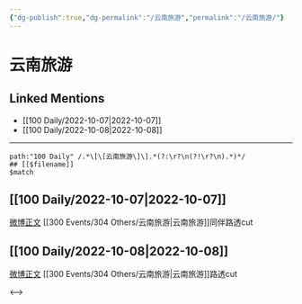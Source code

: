 ```yaml
---
{"dg-publish":true,"dg-permalink":"/云南旅游","permalink":"/云南旅游/"}
---
```


# 云南旅游

## Linked Mentions
- [[100 Daily/2022-10-07\|2022-10-07]]
- [[100 Daily/2022-10-08\|2022-10-08]]


---

```expander
path:"100 Daily" /.*\[\[云南旅游\]\].*(?:\r?\n(?!\r?\n).*)*/
## [[$filename]]
$match
```
## [[100 Daily/2022-10-07\|2022-10-07]]
[微博正文](https://weibo.com/detail/4821934901299840) [[300 Events/304 Others/云南旅游\|云南旅游]]同伴路透cut
## [[100 Daily/2022-10-08\|2022-10-08]]
[微博正文](https://weibo.com/7495641082/M9lYwnaai) [[300 Events/304 Others/云南旅游\|云南旅游]]路透cut

<-->
